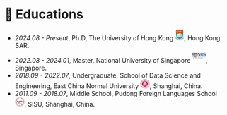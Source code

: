 # 📖 Educations
- *2024.08 - Present*, Ph.D, The University of Hong Kong  <img src='./images/logos/hku_logo.png' style='width: 1.45em;'>, Hong Kong SAR.
- *2022.08 - 2024.01*, Master, National University of Singapore  <img src='./images/svgs/NUS-logo.svg' style='width: 2.2em;'>, Singapore.
- *2018.09 - 2022.07*, Undergraduate, School of Data Science and Engineering, East China Normal University  <img src='./images/svgs/ECNU-logo.svg.png' style='width: 1.5em;'>, Shanghai, China.
- *2011.09 - 2018.07*, Middle School, Pudong Foreign Languages School  <img src='./images/svgs/PFLS-logo.png' style='width: 1.5em;'>, SISU, Shanghai, China.